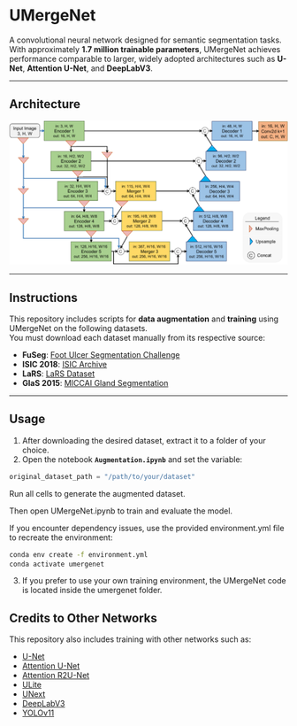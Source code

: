 # UMergeNet

A convolutional neural network designed for semantic segmentation tasks.  
With approximately **1.7 million trainable parameters**, UMergeNet achieves performance comparable to larger, widely adopted architectures such as **U-Net**, **Attention U-Net**, and **DeepLabV3**.

---

## Architecture

<p align="center">
  <img src="diagram.png" alt="UMergeNet Architecture" width="600">
</p>

---

## Instructions

This repository includes scripts for **data augmentation** and **training** using UMergeNet on the following datasets.  
You must download each dataset manually from its respective source:

- **FuSeg**: [Foot Ulcer Segmentation Challenge](https://github.com/uwm-bigdata/wound-segmentation/tree/master/data/Foot%20Ulcer%20Segmentation%20Challenge)  
- **ISIC 2018**: [ISIC Archive](https://challenge.isic-archive.com/data/#2018)  
- **LaRS**: [LaRS Dataset](https://lojzezust.github.io/lars-dataset/)  
- **GlaS 2015**: [MICCAI Gland Segmentation](https://www.kaggle.com/datasets/sani84/glasmiccai2015-gland-segmentation)

---

## Usage

1. After downloading the desired dataset, extract it to a folder of your choice.  
2. Open the notebook **`Augmentation.ipynb`** and set the variable:

```python
original_dataset_path = "/path/to/your/dataset"
```

Run all cells to generate the augmented dataset.

Then open UMergeNet.ipynb to train and evaluate the model.

If you encounter dependency issues, use the provided environment.yml file to recreate the environment:

```bash
conda env create -f environment.yml
conda activate umergenet
```

3. If you prefer to use your own training environment, the UMergeNet code is located inside the umergenet folder.

## Credits to Other Networks

This repository also includes training with other networks such as:
- [U-Net](https://github.com/LeeJunHyun/Image_Segmentation/tree/master)
- [Attention U-Net](https://github.com/LeeJunHyun/Image_Segmentation/tree/master)
- [Attention R2U-Net](https://github.com/LeeJunHyun/Image_Segmentation/tree/master)
- [ULite](https://github.com/duong-db/U-Lite)
- [UNext](https://github.com/jeya-maria-jose/UNeXt-pytorch)
- [DeepLabV3](https://github.com/tensorflow/models/tree/master/research/deeplab)
- [YOLOv11](https://docs.ultralytics.com/pt/models/yolo11/)
